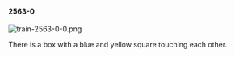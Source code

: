 #### 2563-0
![train-2563-0-0.png](https://github.com/lil-lab/nlvr/raw/master/nlvr/train/images/53/train-2563-0-0.png "train-2563-0-0.png")

There is a box with a blue and yellow square touching each other.